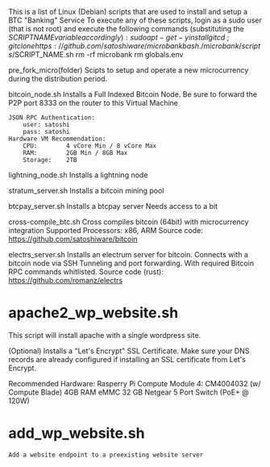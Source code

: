This is a list of Linux (Debian) scripts that are used to install and setup a BTC "Banking" Service
To execute any of these scripts, login as a sudo user (that is not root) and execute the following commands (substituting the $SCRIPT NAME variable accordingly):
    sudo apt-get -y install git
    cd ~; git clone https://github.com/satoshiware/microbank
    bash ./microbank/scripts/$SCRIPT_NAME.sh
    rm -rf microbank
	rm globals.env

pre_fork_micro(folder)
    Scipts to setup and operate a new microcurrency during the distribution period.

bitcoin_node.sh
    Installs a Full Indexed Bitcoin Node.
    Be sure to forward the P2P port 8333 on the router to this Virtual Machine

    JSON RPC Authentication:
        user: satoshi
        pass: satoshi
    Hardware VM Recommendation:
        CPU:        4 vCore Min / 8 vCore Max
        RAM:        2GB Min / 8GB Max
        Storage:    2TB

lightning_node.sh
    Installs a lightning node

stratum_server.sh
    Installs a bitcoin mining pool

btcpay_server.sh
    Installs a btcpay server
    Needs access to a bit

cross-compile_btc.sh
    Cross compiles bitcoin (64bit) with microcurrency integration
    Supported Processors: x86, ARM
    Source code: https://github.com/satoshiware/bitcoin

electrs_server.sh
    Installs an electrum server for bitcoin.
    Connects with a bitcoin node via SSH Tunneling and port forwarding.
        With required Bitcoin RPC commands whitlisted.
    Source code (rust): https://github.com/romanz/electrs

# apache2_wp_website.sh
This script will install apache with a single wordpress site.

(Optional) Installs a "Let's Encrypt" SSL Certificate.
Make sure your DNS records are already configured if installing an SSL certificate from Let's Encrypt.

Recommended Hardware:
    Rasperry Pi Compute Module 4: CM4004032 (w/ Compute Blade)
    4GB RAM
    eMMC 32 GB
    Netgear 5 Port Switch (PoE+ @ 120W)

# add_wp_website.sh
    Add a website endpoint to a preexisting website server
